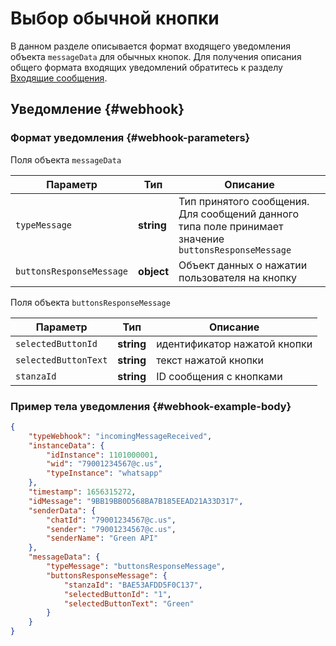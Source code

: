 # Выбор обычной кнопки

В данном разделе описывается формат входящего уведомления объекта `messageData` для обычных кнопок. Для получения описания общего формата входящих уведомлений обратитесь к разделу [Входящие сообщения](/../api/receiving/notifications-format/). 

## Уведомление {#webhook}

### Формат уведомления {#webhook-parameters}

Поля объекта `messageData`

Параметр | Тип | Описание
----- | ----- | -----
`typeMessage` | **string** | Тип принятого сообщения. Для сообщений данного типа поле принимает значение `buttonsResponseMessage`
`buttonsResponseMessage` | **object** | Объект данных о нажатии пользователя на кнопку

Поля объекта `buttonsResponseMessage`

Параметр | Тип | Описание
----- | ----- | -----
`selectedButtonId` | **string** | идентификатор нажатой кнопки
`selectedButtonText` | **string** | текст нажатой кнопки
`stanzaId` | **string** | ID сообщения с кнопками

### Пример тела уведомления {#webhook-example-body}

```json
{
    "typeWebhook": "incomingMessageReceived",
    "instanceData": {
        "idInstance": 1101000001,
        "wid": "79001234567@c.us",
        "typeInstance": "whatsapp"
    },
    "timestamp": 1656315272,
    "idMessage": "9BB19BB0D568BA7B185EEAD21A33D317",
    "senderData": {
        "chatId": "79001234567@c.us",
        "sender": "79001234567@c.us",
        "senderName": "Green API"
    },
    "messageData": {
        "typeMessage": "buttonsResponseMessage",
        "buttonsResponseMessage": {
            "stanzaId": "BAE53AFDD5F0C137",
            "selectedButtonId": "1",
            "selectedButtonText": "Green"
        }
    }
}
```

